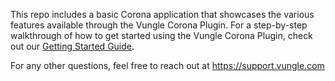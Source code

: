 This repo includes a basic Corona application that showcases the various features available through the Vungle Corona Plugin.
For a step-by-step walkthrough of how to get started using the Vungle Corona Plugin, check out our [Getting Started Guide](https://support.vungle.com/hc/en-us/articles/204482060).

For any other questions, feel free to reach out at https://support.vungle.com
